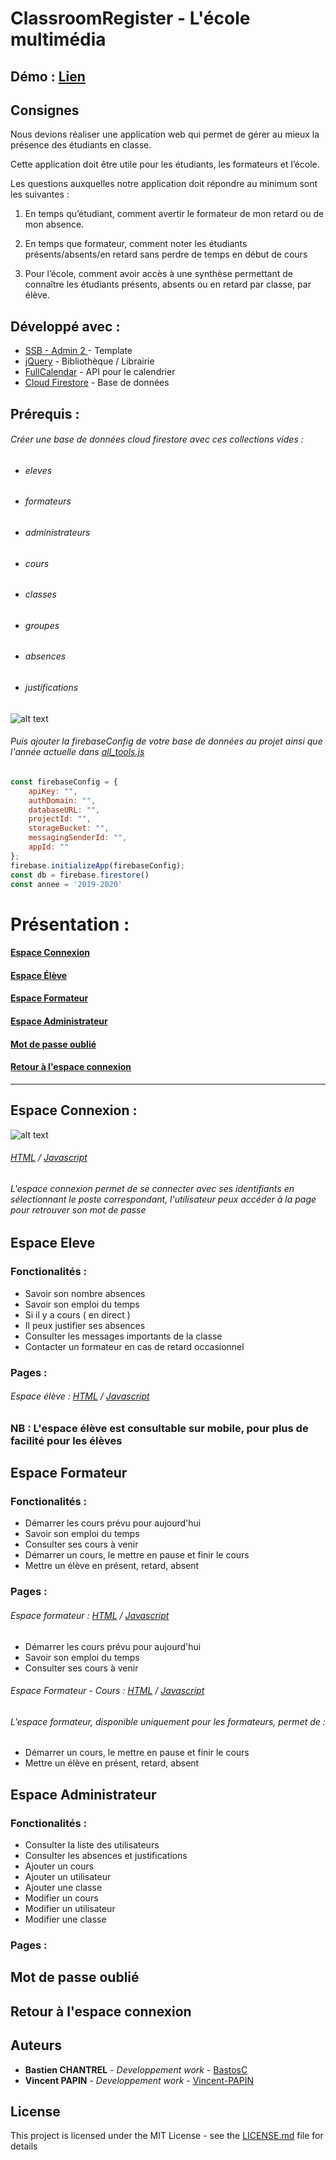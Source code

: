 
# ClassroomRegister - L'école multimédia

## Démo : [Lien](https://portfolio-bastien-chantrel.000webhostapp.com/index.html)


## Consignes

Nous devions réaliser une application web qui permet de gérer au mieux la présence des étudiants en classe.

Cette application doit être utile pour les étudiants, les formateurs et l’école.

Les questions auxquelles notre application doit répondre au minimum sont les suivantes :

1. En temps qu’étudiant, comment avertir le formateur de mon retard ou de mon absence.

2. En temps que formateur, comment noter les étudiants présents/absents/en retard sans perdre de temps en début de cours

3. Pour l’école, comment avoir accès à une synthèse permettant de connaître les étudiants présents, absents ou en retard par classe, par élève.


## Développé avec :

* [SSB - Admin 2 ](https://github.com/BlackrockDigital/startbootstrap-sb-admin-2) - Template
*  [jQuery](https://jquery.com/) - Bibliothèque / Librairie
*  [FullCalendar](https://fullcalendar.io/) - API pour le calendrier
*  [Cloud Firestore](https://firebase.google.com/docs/firestore) - Base de données

## Prérequis :


###### Créer une base de données cloud firestore avec ces collections vides :
* ######  eleves
* ###### formateurs
* ###### administrateurs
* ###### cours
* ###### classes
* ###### groupes
* ###### absences
* ###### justifications


![alt text](markdown-assets/Capture-database.JPG "Logo Title Text 1")


###### Puis ajouter la firebaseConfig de votre base de données au projet ainsi que l'année actuelle dans [all_tools.js](https://github.com/BastosC/Bascent/blob/master/js/all_tools.js)

```javascript
const firebaseConfig = {
    apiKey: "",
    authDomain: "",
    databaseURL: "",
    projectId: "",
    storageBucket: "",
    messagingSenderId: "",
    appId: ""
};
firebase.initializeApp(firebaseConfig);
const db = firebase.firestore()
const annee = '2019-2020'
```

# Présentation :

#### [Espace Connexion](#espace-connexion)
#### [Espace Élève](#espace-eleve)
#### [Espace Formateur](#espace-formateur)
#### [Espace Administrateur](#espace-administrateur)
#### [Mot de passe oublié](#espace-password)
#### [Retour à l'espace connexion](#espace-refresh)

<hr>



<h2><a name="espace-connexion">Espace Connexion :</a></h2>

![alt text](markdown-assets/Capture-espace-connexion.JPG "Logo Title Text 1")
###### [HTML](https://github.com/BastosC/Bascent/blob/master/index.html) / [Javascript](https://github.com/BastosC/Bascent/blob/master/js/login.js)
###### L'espace connexion permet de se connecter avec ses identifiants en sélectionnant le poste correspondant, l'utilisateur peux accéder à la page pour retrouver son mot de passe



<h2><a name="espace-eleve">Espace Eleve</a></h2>

### Fonctionalités : 
* Savoir son nombre absences
* Savoir son emploi du temps
* Si il y a cours ( en direct )
* Il peux justifier ses absences
* Consulter les messages importants de la classe
* Contacter un formateur en cas de retard occasionnel


### Pages : 


###### Espace élève : [HTML](https://github.com/BastosC/Bascent/blob/master/espace_eleve.html) / [Javascript](https://github.com/BastosC/Bascent/blob/master/js/eleve.js)


### NB :  L'espace élève est consultable sur mobile, pour plus de facilité pour les élèves

<h2><a name="espace-formateur">Espace Formateur</a></h2>

### Fonctionalités : 
* Démarrer les cours prévu pour aujourd'hui
* Savoir son emploi du temps
* Consulter ses cours à venir
* Démarrer un cours, le mettre en pause et finir le cours 
* Mettre un élève en présent, retard, absent

### Pages : 


###### Espace formateur : [HTML](https://github.com/BastosC/Bascent/blob/master/espace_formateur.html) / [Javascript](https://github.com/BastosC/Bascent/blob/master/js/formateur.js)
* Démarrer les cours prévu pour aujourd'hui
* Savoir son emploi du temps
* Consulter ses cours à venir


###### Espace Formateur - Cours : [HTML](https://github.com/BastosC/Bascent/blob/master/espace_formateur_cours.html) / [Javascript](https://github.com/BastosC/Bascent/blob/master/js/formateur_cours.js)
###### L'espace formateur, disponible uniquement pour les formateurs, permet de :
* Démarrer un cours, le mettre en pause et finir le cours 
* Mettre un élève en présent, retard, absent


<h2><a name="espace-administrateur">Espace Administrateur</a></h2>

### Fonctionalités : 
* Consulter la liste des utilisateurs
* Consulter les absences et justifications
* Ajouter un cours
* Ajouter un utilisateur
* Ajouter une classe
* Modifier un cours
* Modifier un utilisateur
* Modifier une classe

### Pages : 




<h2><a name="espace-password">Mot de passe oublié</a></h2>
<h2><a name="espace-refresh">Retour à l'espace connexion</a></h2>






## Auteurs

* **Bastien CHANTREL** - *Developpement work* - [BastosC](https://github.com/BastosC)
* **Vincent PAPIN** - *Developpement work* - [Vincent-PAPIN](https://github.com/Vincent-PAPIN)


## License

This project is licensed under the MIT License - see the [LICENSE.md](LICENSE.md) file for details


